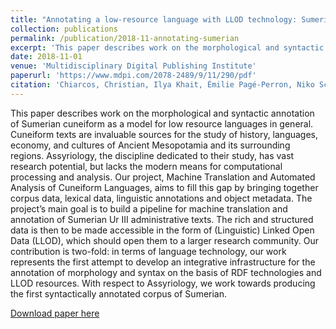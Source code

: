 ```yaml
---
title: "Annotating a low-resource language with LLOD technology: Sumerian morphology and syntax"
collection: publications
permalink: /publication/2018-11-annotating-sumerian
excerpt: 'This paper describes work on the morphological and syntactic annotation of Sumerian cuneiform as a model for low resource languages in general. Cuneiform texts are invaluable sources for the study of history, languages, economy, and cultures of Ancient Mesopotamia and its surrounding regions. Assyriology, the discipline dedicated to their study, has vast research potential, but lacks the modern means for computational processing and analysis. Our project, Machine Translation and Automated Analysis of Cuneiform Languages, aims to fill this gap by bringing together corpus data, lexical data, linguistic annotations and object metadata. The project’s main goal is to build a pipeline for machine translation and annotation of Sumerian Ur III administrative texts. The rich and structured data is then to be made accessible in the form of (Linguistic) Linked Open Data (LLOD), which should open them to a larger research community. Our contribution is two-fold: in terms of language technology, our work represents the first attempt to develop an integrative infrastructure for the annotation of morphology and syntax on the basis of RDF technologies and LLOD resources. With respect to Assyriology, we work towards producing the first syntactically annotated corpus of Sumerian.'
date: 2018-11-01
venue: 'Multidisciplinary Digital Publishing Institute'
paperurl: 'https://www.mdpi.com/2078-2489/9/11/290/pdf'
citation: 'Chiarcos, Christian, Ilya Khait, Émilie Pagé-Perron, Niko Schenk, Jayanth, Christian Fäth, Julius Steuer, William Mcgrath, and Jinyan Wang. "Annotating a low-resource language with LLOD technology: Sumerian morphology and syntax." Information 9, no. 11 (2018): 290.'
---
```

This paper describes work on the morphological and syntactic annotation of Sumerian cuneiform as a model for low resource languages in general. Cuneiform texts are invaluable sources for the study of history, languages, economy, and cultures of Ancient Mesopotamia and its surrounding regions. Assyriology, the discipline dedicated to their study, has vast research potential, but lacks the modern means for computational processing and analysis. Our project, Machine Translation and Automated Analysis of Cuneiform Languages, aims to fill this gap by bringing together corpus data, lexical data, linguistic annotations and object metadata. The project’s main goal is to build a pipeline for machine translation and annotation of Sumerian Ur III administrative texts. The rich and structured data is then to be made accessible in the form of (Linguistic) Linked Open Data (LLOD), which should open them to a larger research community. Our contribution is two-fold: in terms of language technology, our work represents the first attempt to develop an integrative infrastructure for the annotation of morphology and syntax on the basis of RDF technologies and LLOD resources. With respect to Assyriology, we work towards producing the first syntactically annotated corpus of Sumerian.

[Download paper here](https://www.mdpi.com/2078-2489/9/11/290/pdf)